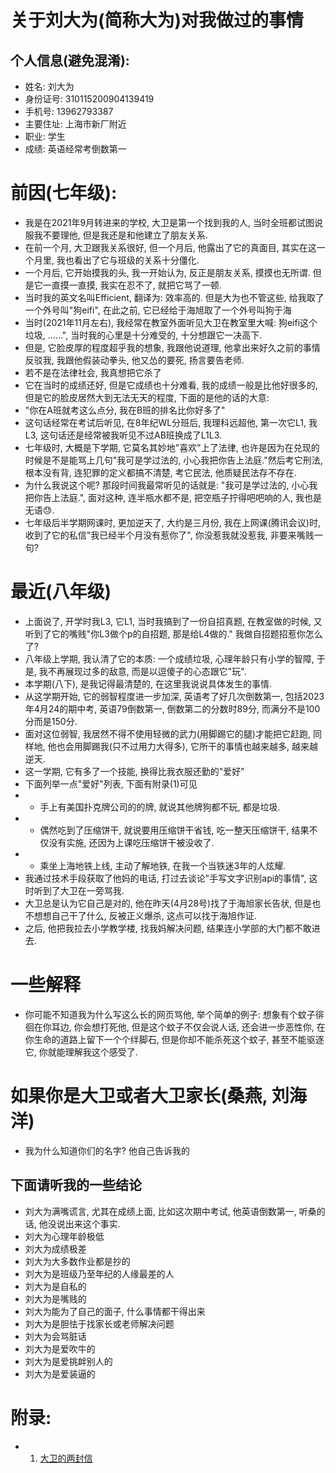 # 关于刘大为(简称大为)对我做过的事情
## 个人信息(避免混淆):
- 姓名: 刘大为
- 身份证号: 310115200904139419
- 手机号: 13962793387
- 主要住址: 上海市新厂附近
- 职业: 学生
- 成绩: 英语经常考倒数第一
# 前因(七年级):
- 我是在2021年9月转进来的学校, 大卫是第一个找到我的人, 当时全班都试图说服我不要理他, 但是我还是和他建立了朋友关系.
- 在前一个月, 大卫跟我关系很好, 但一个月后, 他露出了它的真面目, 其实在这一个月里, 我也看出了它与班级的关系十分僵化.
- 一个月后, 它开始摸我的头, 我一开始认为, 反正是朋友关系, 摸摸也无所谓. 但是它一直摸一直摸, 我实在忍不了, 就把它骂了一顿.
- 当时我的英文名叫Efficient, 翻译为: 效率高的. 但是大为也不管这些, 给我取了一个外号叫"狗eifi", 在此之前, 它已经给于海旭取了一个外号叫狗于海
- 当时(2021年11月左右), 我经常在教室外面听见大卫在教室里大喊: 狗eifi这个垃圾, ......", 当时我的心里是十分难受的, 十分想跟它一决高下.
- 但是, 它脸皮厚的程度超乎我的想象, 我跟他说道理, 他拿出来好久之前的事情反驳我, 我跟他假装动拳头, 他又怂的要死, 扬言要告老师.
- 若不是在法律社会, 我真想把它杀了
- 它在当时的成绩还好, 但是它成绩也十分难看, 我的成绩一般是比他好很多的, 但是它的脸皮居然大到无法无天的程度, 下面的是他的话的大意:
- "你在A班就考这么点分, 我在B班的排名比你好多了"
- 这句话经常在考试后听见, 在8年纪WL分班后, 我理科远超他, 第一次它L1, 我L3, 这句话还是经常被我听见不过AB班换成了L1L3.
- 七年级时, 大概是下学期, 它莫名其妙地"喜欢"上了法律, 也许是因为在兑现的时候是不是能骂上几句"我可是学过法的, 小心我把你告上法庭."然后考它刑法, 根本没有背, 连犯罪的定义都搞不清楚, 考它民法, 他质疑民法存不存在.
- 为什么我说这个呢? 那段时间我最常听见的话就是: "我可是学过法的, 小心我把你告上法庭.", 面对这种, 连半瓶水都不是, 把空瓶子拧得吧吧响的人, 我也是无语😓.
- 七年级后半学期网课时, 更加逆天了, 大约是三月份, 我在上网课(腾讯会议)时, 收到了它的私信"我已经半个月没有惹你了", 你没惹我就没惹我, 非要来嘴贱一句?
# 最近(八年级)
- 上面说了, 开学时我L3, 它L1, 当时我搞到了一份自招真题, 在教室做的时候, 又听到了它的嘴贱"你L3做个p的自招题, 那是给L4做的." 我做自招题招惹你怎么了?
- 八年级上学期, 我认清了它的本质: 一个成绩垃圾, 心理年龄只有小学的智障, 于是, 我不再展现过多的敌意, 而是以逗傻子的心态跟它"玩".
- 本学期(八下), 是我记得最清楚的, 在这里我说说具体发生的事情.
- 从这学期开始, 它的弱智程度进一步加深, 英语考了好几次倒数第一, 包括2023年4月24的期中考, 英语79倒数第一, 倒数第二的分数时89分, 而满分不是100分而是150分.
- 面对这位弱智, 我居然不得不使用轻微的武力(用脚踢它的腿)才能把它赶跑, 同样地, 他也会用脚踢我(只不过用力大得多), 它所干的事情也越来越多, 越来越逆天.
- 这一学期, 它有多了一个技能, 换得比我衣服还勤的"爱好"
- 下面列举一点"爱好"列表, 下面有附录(1)可见
- - 手上有美国扑克牌公司的的牌, 就说其他牌狗都不玩, 都是垃圾.
- - 偶然吃到了压缩饼干, 就说要用压缩饼干省钱, 吃一整天压缩饼干, 结果不仅没有实施, 还因为上课吃压缩饼干被没收了.
- - 乘坐上海地铁上线, 主动了解地铁, 在我一个当铁迷3年的人炫耀.
- 我通过技术手段获取了他妈的电话, 打过去谈论"手写文字识别api的事情", 这时听到了大卫在一旁骂我.
- 大卫总是认为它自己是对的, 他在昨天(4月28号)找了于海旭家长告状, 但是也不想想自己干了什么, 反被正义爆杀, 这点可以找于海旭作证.
- 之后, 他把我拉去小学教学楼, 找我妈解决问题, 结果连小学部的大门都不敢进去.
# 一些解释
- 你可能不知道我为什么写这么长的网页骂他, 举个简单的例子: 想象有个蚊子徘徊在你耳边, 你会想打死他, 但是这个蚊子不仅会说人话, 还会进一步恶性你, 在你生命的道路上留下一个个绊脚石, 但是你却不能杀死这个蚊子, 甚至不能驱逐它, 你就能理解我这个感受了.
# 如果你是大卫或者大卫家长(桑燕, 刘海洋)
- 我为什么知道你们的名字? 他自己告诉我的
## 下面请听我的一些结论
- 刘大为满嘴谎言, 尤其在成绩上面, 比如这次期中考试, 他英语倒数第一, 听桑的话, 他没说出来这个事实.
- 刘大为心理年龄极低
- 刘大为成绩极差
- 刘大为大多数作业都是抄的
- 刘大为是班级乃至年纪的人缘最差的人
- 刘大为是自私的
- 刘大为是嘴贱的
- 刘大为能为了自己的面子, 什么事情都干得出来
- 刘大为是胆怯于找家长或老师解决问题
- 刘大为会骂脏话
- 刘大为是爱吹牛的
- 刘大为是爱挑衅别人的
- 刘大为是爱装逼的


# 附录: 
 - 1. [大卫的两封信](https://bili-08a04-nq3.github.io/David/letter "点此获取详情")
